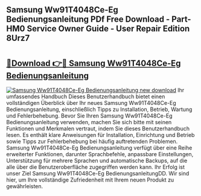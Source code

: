 ## Samsung Ww91T4048Ce-Eg Bedienungsanleitung PDf Free Download - Part-HM0 Service Owner Guide - User Repair Edition 8Urz7

# <h2><a href="http://df5rgj3.blite.top/?on=Samsung+Ww91T4048Ce-Eg+Bedienungsanleitung">🔗Download 👉🔴 Samsung Ww91T4048Ce-Eg Bedienungsanleitung</a></h2>

[![Samsung Ww91T4048Ce-Eg Bedienungsanleitung new download](https://i.imgur.com/lujVjoI.png)](http://df5rgj3.blite.top/?on=Samsung+Ww91T4048Ce-Eg+Bedienungsanleitung)
Ihr umfassendes Handbuch Dieses Benutzerhandbuch bietet einen vollständigen Überblick über Ihr neues Samsung Ww91T4048Ce-Eg Bedienungsanleitung, einschließlich Tipps zu Installation, Betrieb, Wartung und Fehlerbehebung. Bevor Sie Ihren Samsung Ww91T4048Ce-Eg Bedienungsanleitung verwenden, machen Sie sich bitte mit seinen Funktionen und Merkmalen vertraut, indem Sie dieses Benutzerhandbuch lesen. Es enthält klare Anweisungen für Installation, Einrichtung und Betrieb sowie Tipps zur Fehlerbehebung bei häufig auftretenden Problemen. Samsung Ww91T4048Ce-Eg Bedienungsanleitung verfügt über eine Reihe erweiterter Funktionen, darunter Sprachbefehle, anpassbare Einstellungen, Unterstützung für mehrere Sprachen und automatische Backups, auf die alle über die Benutzeroberfläche zugegriffen werden kann. Ihr Erfolg ist unser Ziel Samsung Ww91T4048Ce-Eg BedienungsanleitungDD. Wir sind hier, um Ihre vollständige Zufriedenheit mit Ihrem neuen Produkt zu gewährleisten.

